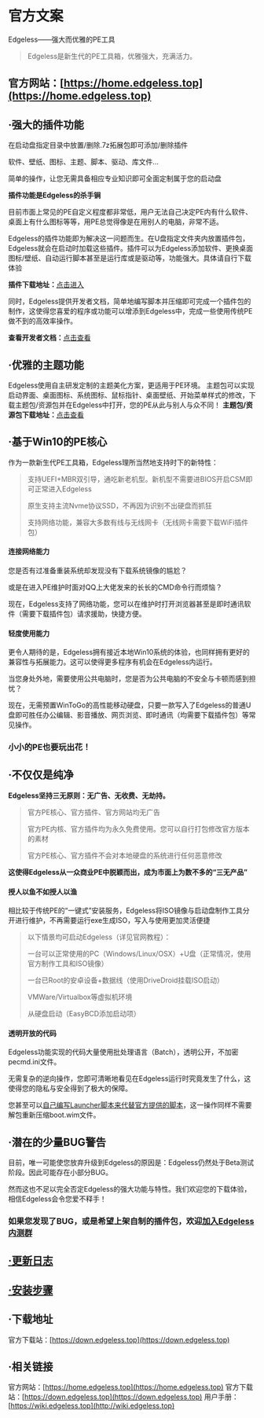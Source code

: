 # 官方文案
Edgeless——强大而优雅的PE工具

> Edgeless是新生代的PE工具箱，优雅强大，充满活力。


## **官方网站：[https://home.edgeless.top](https://home.edgeless.top)**



## **·强大的插件功能**

在启动盘指定目录中放置/删除.7z拓展包即可添加/删除插件

软件、壁纸、图标、主题、脚本、驱动、库文件...

简单的操作，让您无需具备相应专业知识即可全面定制属于您的启动盘


**插件功能是Edgeless的杀手锏**




目前市面上常见的PE自定义程度都非常低，用户无法自己决定PE内有什么软件、桌面上有什么图标等等，用PE总觉得像是在用别人的电脑，非常不适。

Edgeless的插件功能即为解决这一问题而生。在U盘指定文件夹内放置插件包，Edgeless就会在启动时加载这些插件。插件可以为Edgeless添加软件、更换桌面图标/壁纸、自动运行脚本甚至是运行库或是驱动等，功能强大。具体请自行下载体验

**插件下载地址：**[点击进入](https://down.edgeless.top/)


同时，Edgeless提供开发者文档，简单地编写脚本并压缩即可完成一个插件包的制作，这使得您喜爱的程序或功能可以增添到Edgeless中，完成一些使用传统PE做不到的高效率操作。

**查看开发者文档：**[点击查看](https://wiki.edgeless.top/v2/develop/notice.html)


## **·优雅的主题功能**
Edgeless使用自主研发定制的主题美化方案，更适用于PE环境。
主题包可以实现启动界面、桌面图标、系统图标、鼠标指针、桌面壁纸、开始菜单样式的修改，下载主题包/资源包并在Edgeless中打开，您的PE从此与别人与众不同！
  **主题包/资源包下载地址：**[点击查看](https://down.edgeless.top/)

## **·基于Win10的PE核心**

作为一款新生代PE工具箱，Edgeless理所当然地支持时下的新特性：

> 支持UEFI+MBR双引导，通吃新老机型。新机型不需要进BIOS开启CSM即可正常进入Edgeless
> 
> 原生支持主流Nvme协议SSD，不再因为识别不出硬盘而抓狂
> 
> 支持网络功能，兼容大多数有线与无线网卡（无线网卡需要下载WiFi插件包）
> 


#### **连接网络能力**
您是否有过准备重装系统却发现没有下载系统镜像的尴尬？

或是在进入PE维护时面对QQ上大佬发来的长长的CMD命令行而烦恼？

现在，Edgeless支持了网络功能，您可以在维护时打开浏览器甚至是即时通讯软件（需要下载插件包）请求援助，快捷方便。


#### **轻度使用能力**
更令人期待的是，Edgeless拥有接近本地Win10系统的体验，也同样拥有更好的兼容性与拓展能力。这可以使得更多程序有机会在Edgeless内运行。

当您身处外地，需要使用公共电脑时，您是否为公共电脑的不安全与卡顿而感到担忧？

现在，无需预置WinToGo的高性能移动硬盘，只要一款写入了Edgeless的普通U盘即可胜任办公编辑、影音播放、网页浏览、即时通讯（均需要下载插件包）等常见操作。


### **小小的PE也要玩出花！**

## **·不仅仅是纯净**

**Edgeless坚持三无原则：无广告、无收费、无劫持。**

> 官方PE核心、官方插件、官方网站均无广告
> 
> 官方PE内核、官方插件均为永久免费使用。您可以自行打包修改官方版本的素材
> 
> 官方PE核心、官方插件不会对本地硬盘的系统进行任何恶意修改

**这使得Edgeless从一众商业PE中脱颖而出，成为市面上为数不多的“三无产品”**




#### **授人以鱼不如授人以渔**
相比较于传统PE的“一键式”安装服务，Edgeless将ISO镜像与启动盘制作工具分开进行维护，不再需要运行exe生成ISO，写入与使用更加灵活便捷


> 以下情景均可启动Edgeless（详见官网教程）：
> 
> 一台可以正常使用的PC（Windows/Linux/OSX）+U盘（正常情况，使用官方制作工具和ISO镜像）
> 
> 一台已Root的安卓设备+数据线（使用DriveDroid挂载ISO启动）
> 
> VMWare/Virtualbox等虚拟机环境
> 
> 从硬盘启动（EasyBCD添加启动项）

#### **透明开放的代码**

Edgeless功能实现的代码大量使用批处理语言（Batch），透明公开，不加密pecmd.ini文件。

无需复杂的逆向操作，您即可清晰地看见在Edgeless运行时究竟发生了什么，这使得您的隐私与安全得到了极大的保障。

您甚至可以[自己编写Launcher脚本来代替官方提供的脚本](https://wiki.edgeless.top/v2/playground/config.html#自定义launcher启动脚本-开发者选项)，这一操作同样不需要解包重新压缩boot.wim文件。

## **·潜在的少量BUG警告**



目前，唯一可能使您放弃升级到Edgeless的原因是：Edgeless仍然处于Beta测试阶段。因此可能存在小部分BUG。

然而这也不足以完全否定Edgeless的强大功能与特性。我们欢迎您的下载体验，相信Edgeless会令您爱不释手！


### **如果您发现了BUG，或是希望上架自制的插件包，欢迎[加入Edgeless内测群](https://home.edgeless.top/jump/qqg.html)**

## [ **·更新日志**](https://wiki.edgeless.top/v2/global/log.html)

## [ **·安装步骤**](https://wiki.edgeless.top/v2/guide/burn.html)

## **·下载地址**
官方下载站：[https://down.edgeless.top](https://down.edgeless.top)

## **·相关链接**
官方网站：[https://home.edgeless.top](https://home.edgeless.top)
官方下载站：[https://down.edgeless.top](https://down.edgeless.top)
用户手册：[https://wiki.edgeless.top](http://wiki.edgeless.top)